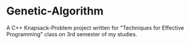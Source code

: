 # Genetic-Algorithm
A C++ Knapsack-Problem project written for "Techniques for Effective Programming" class on 3rd semester of my studies.
